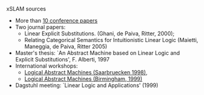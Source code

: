 xSLAM sources

* More than [10 conference papers](https://github.com/vcvpaiva/DialecticaCategories/blob/master/xSLAM/readme.md)
* Two  journal papers:
  * Linear Explicit Substitutions. (Ghani, de Paiva, Ritter, 2000);
  * Relating Categorical Semantics for Intuitionistic Linear Logic (Maietti, Maneggia, de Paiva, Ritter 2005)
* Master's thesis: `An Abstract Machine based on Linear Logic and Explicit Substitutions', F. Alberti, 1997
* International workshops:
  * [Logical Abstract Machines (Saarbruecken 1998)](https://www.coli.uni-saarland.de/conf/esslli-98/Seiten/Ritter%20and%20de%20Paiva.html),
  * [Logical Abstract Machines (Birmingham, 1999)](https://www.seas.upenn.edu/~sweirich/types/archive/1999-2003/msg00153.html)
* Dagstuhl meeting: `Linear Logic and Applications' (1999)
